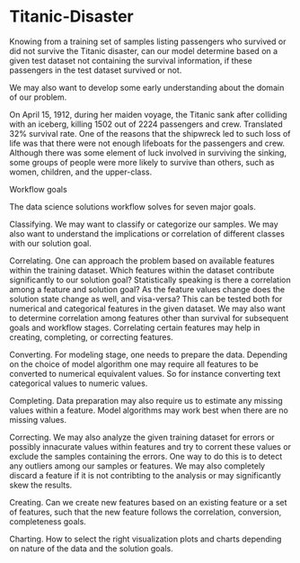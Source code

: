 # Titanic-Disaster
Knowing from a training set of samples listing passengers who survived or did not survive the Titanic disaster, can our model determine based on a given test dataset not containing the survival information, if these passengers in the test dataset survived or not.

We may also want to develop some early understanding about the domain of our problem.

On April 15, 1912, during her maiden voyage, the Titanic sank after colliding with an iceberg, killing 1502 out of 2224 passengers and crew. Translated 32% survival rate.
One of the reasons that the shipwreck led to such loss of life was that there were not enough lifeboats for the passengers and crew.
Although there was some element of luck involved in surviving the sinking, some groups of people were more likely to survive than others, such as women, children, and the upper-class.

Workflow goals

The data science solutions workflow solves for seven major goals.

Classifying. We may want to classify or categorize our samples. We may also want to understand the implications or correlation of different classes with our solution goal.

Correlating. One can approach the problem based on available features within the training dataset. Which features within the dataset contribute significantly to our solution goal? Statistically speaking is there a correlation among a feature and solution goal? As the feature values change does the solution state change as well, and visa-versa? This can be tested both for numerical and categorical features in the given dataset. We may also want to determine correlation among features other than survival for subsequent goals and workflow stages. Correlating certain features may help in creating, completing, or correcting features.

Converting. For modeling stage, one needs to prepare the data. Depending on the choice of model algorithm one may require all features to be converted to numerical equivalent values. So for instance converting text categorical values to numeric values.

Completing. Data preparation may also require us to estimate any missing values within a feature. Model algorithms may work best when there are no missing values.

Correcting. We may also analyze the given training dataset for errors or possibly innacurate values within features and try to corrent these values or exclude the samples containing the errors. One way to do this is to detect any outliers among our samples or features. We may also completely discard a feature if it is not contribting to the analysis or may significantly skew the results.

Creating. Can we create new features based on an existing feature or a set of features, such that the new feature follows the correlation, conversion, completeness goals.

Charting. How to select the right visualization plots and charts depending on nature of the data and the solution goals.

